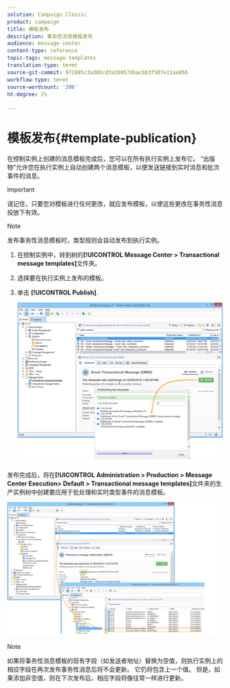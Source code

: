```yaml
---
solution: Campaign Classic
product: campaign
title: 模板发布
description: 事务性消息模板发布
audience: message-center
content-type: reference
topic-tags: message-templates
translation-type: tm+mt
source-git-commit: 972885c3a38bcd3a260574bacbb3f507e11ae05b
workflow-type: tm+mt
source-wordcount: '206'
ht-degree: 2%

---
```



# 模板发布{#template-publication}

在控制实例上创建的消息模板完成后，您可以在所有执行实例上发布它。 “出版物”允许您在执行实例上自动创建两个消息模板，以便发送链接到实时消息和批次事件的消息。

>[!IMPORTANT]
>
>请记住，只要您对模板进行任何更改，就应发布模板，以使这些更改在事务性消息投放下有效。

>[!NOTE]
>
>发布事务性消息模板时，类型规则会自动发布到执行实例。

1. 在控制实例中，转到树的&#x200B;**[!UICONTROL Message Center > Transactional message templates]**&#x200B;文件夹。
1. 选择要在执行实例上发布的模板。
1. 单击 **[!UICONTROL Publish]**.

   ![](assets/messagecenter_publish_model_008.png)

发布完成后，将在&#x200B;**[!UICONTROL Administration > Production > Message Center Execution> Default > Transactional message templates]**&#x200B;文件夹的生产实例树中创建要应用于批处理和实时类型事件的消息模板。

![](assets/messagecenter_deployed_model_001.png)

>[!NOTE]
>
>如果将事务性消息模板的现有字段（如发送者地址）替换为空值，则执行实例上的相应字段在再次发布事务性消息后将不会更新。 它仍将包含上一个值。 但是，如果添加非空值，则在下次发布后，相应字段将像往常一样进行更新。
